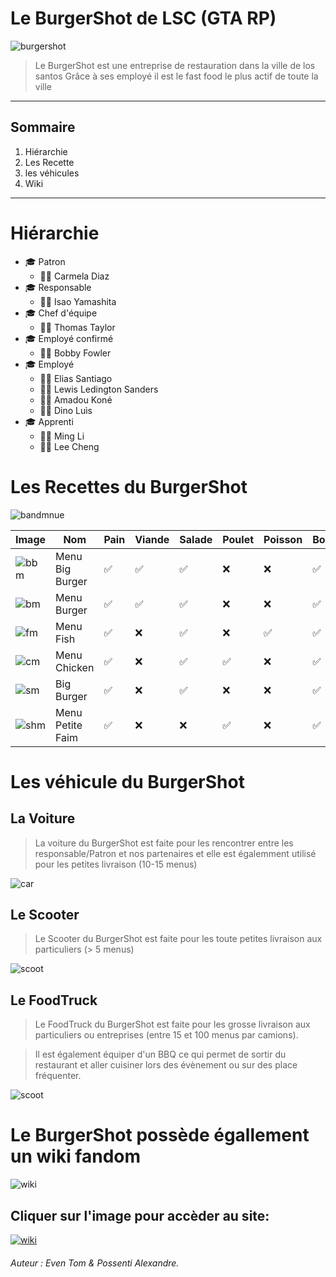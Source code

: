 # **Le BurgerShot de LSC (GTA RP)**
![burgershot](https://github.com/GeniusTom-Dev/wiki_valorant/blob/main/image_md/bs.png?raw=true)

> Le BurgerShot est une entreprise de restauration dans la ville de los santos
> Grâce à ses employé il est le fast food le plus actif de toute la ville

*******
## **Sommaire**
 1. Hiérarchie
 2. Les Recette
 3. les véhicules
 4. Wiki

******

# Hiérarchie 

* 🎓 Patron
  * 👨‍🍳 Carmela Diaz
* 🎓 Responsable
  * 👨‍🍳 Isao Yamashita
* 🎓 Chef d'équipe
  * 👨‍🍳 Thomas Taylor
* 🎓 Employé confirmé
  * 👨‍🍳 Bobby Fowler
* 🎓 Employé
  * 👨‍🍳 Elias Santiago
  * 👨‍🍳 Lewis Ledington Sanders
  * 👨‍🍳 Amadou Koné
  * 👨‍🍳 Dino Luìs
* 🎓 Apprenti
  * 👨‍🍳 Ming Li
  * 👨‍🍳 Lee Cheng


# Les Recettes du BurgerShot

![bandmnue](https://github.com/GeniusTom-Dev/wiki_valorant/blob/main/image_md/band_menu.png?raw=true)

| Image | Nom  | Pain | Viande | Salade | Poulet | Poisson | Boisson | Prix |
|------| ------|----- |-----|-----|-----|-----|-----| -----|
|![bbm](https://github.com/GeniusTom-Dev/wiki_valorant/blob/main/image_md/bbm.png?raw=true)|Menu Big Burger|✅|✅|✅|❌|❌| ✅| 50$ |
|![bm](https://github.com/GeniusTom-Dev/wiki_valorant/blob/main/image_md/bm.png?raw=true)|Menu Burger|✅|✅|✅|❌|❌| ✅| 50$ |
|![fm](https://github.com/GeniusTom-Dev/wiki_valorant/blob/main/image_md/fm.png?raw=true)|Menu Fish|✅|❌|✅|❌|✅| ✅| 50$ |
|![cm](https://github.com/GeniusTom-Dev/wiki_valorant/blob/main/image_md/cm.png?raw=true)|Menu Chicken|✅|❌|✅|✅|❌| ✅| 50$ |
|![sm](https://github.com/GeniusTom-Dev/wiki_valorant/blob/main/image_md/sm.png?raw=true)|Big Burger|✅|❌|✅|❌|❌| ✅| 50$ |
|![shm](https://github.com/GeniusTom-Dev/wiki_valorant/blob/main/image_md/shm.png?raw=true)|Menu Petite Faim|✅|❌|❌|✅|❌| ✅| 40$ |


# Les véhicule du BurgerShot 

## La Voiture 

> La voiture du BurgerShot est faite pour les rencontrer entre les responsable/Patron et nos partenaires et elle est égalemment utilisé pour les petites livraison (10-15 menus)

![car](https://github.com/GeniusTom-Dev/wiki_valorant/blob/main/image_md/voiture.png?raw=true)

## Le Scooter 

> Le Scooter du BurgerShot est faite pour les toute petites livraison aux particuliers (> 5 menus)

![scoot](https://github.com/GeniusTom-Dev/wiki_valorant/blob/main/image_md/scoot.png?raw=true)

## Le FoodTruck 

> Le FoodTruck du BurgerShot est faite pour les grosse livraison aux particuliers ou entreprises (entre 15 et 100 menus par camions).

>Il est également équiper d'un BBQ ce qui permet de sortir du restaurant et aller cuisiner lors des évènement ou sur des place fréquenter.

![scoot](https://github.com/GeniusTom-Dev/wiki_valorant/blob/main/image_md/foodtruck.png?raw=true)

# Le BurgerShot possède égallement un wiki fandom

![wiki](https://github.com/GeniusTom-Dev/wiki_valorant/blob/main/image_md/band_site.png?raw=true)

## Cliquer sur l'image pour accèder au site:

[![wiki](https://github.com/GeniusTom-Dev/wiki_valorant/blob/main/image_md/wiki.png?raw=true)](https://ls-confidential.fandom.com/fr/wiki/Burger_Shot)


###### Auteur : *Even Tom & Possenti Alexandre*. 
